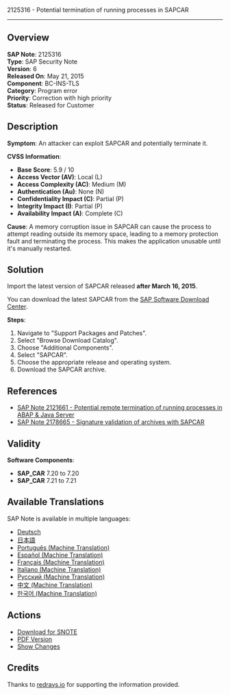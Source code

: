 2125316 - Potential termination of running processes in SAPCAR

---

## Overview

**SAP Note**: 2125316  
**Type**: SAP Security Note  
**Version**: 6  
**Released On**: May 21, 2015  
**Component**: BC-INS-TLS  
**Category**: Program error  
**Priority**: Correction with high priority  
**Status**: Released for Customer

## Description

**Symptom**: An attacker can exploit SAPCAR and potentially terminate it.

**CVSS Information**:
- **Base Score**: 5.9 / 10
- **Access Vector (AV)**: Local (L)
- **Access Complexity (AC)**: Medium (M)
- **Authentication (Au)**: None (N)
- **Confidentiality Impact (C)**: Partial (P)
- **Integrity Impact (I)**: Partial (P)
- **Availability Impact (A)**: Complete (C)

**Cause**: A memory corruption issue in SAPCAR can cause the process to attempt reading outside its memory space, leading to a memory protection fault and terminating the process. This makes the application unusable until it's manually restarted.

## Solution

Import the latest version of SAPCAR released **after March 16, 2015**.

You can download the latest SAPCAR from the [SAP Software Download Center](https://me.sap.com/support/downloads).

**Steps**:
1. Navigate to "Support Packages and Patches".
2. Select "Browse Download Catalog".
3. Choose "Additional Components".
4. Select "SAPCAR".
5. Choose the appropriate release and operating system.
6. Download the SAPCAR archive.

## References

- [SAP Note 2121661 - Potential remote termination of running processes in ABAP & Java Server](https://me.sap.com/notes/2121661)
- [SAP Note 2178665 - Signature validation of archives with SAPCAR](https://me.sap.com/notes/2178665)

## Validity

**Software Components**:
- **SAP_CAR** 7.20 to 7.20
- **SAP_CAR** 7.21 to 7.21

## Available Translations

SAP Note is available in multiple languages:
- [Deutsch](https://me.sap.com/notes/0002125316/D)
- [日本語](https://me.sap.com/notes/0002125316/J)
- [Português (Machine Translation)](https://me.sap.com/notes/0002125316/P)
- [Español (Machine Translation)](https://me.sap.com/notes/0002125316/S)
- [Français (Machine Translation)](https://me.sap.com/notes/0002125316/F)
- [Italiano (Machine Translation)](https://me.sap.com/notes/0002125316/I)
- [Русский (Machine Translation)](https://me.sap.com/notes/0002125316/R)
- [中文 (Machine Translation)](https://me.sap.com/notes/0002125316/1)
- [한국어 (Machine Translation)](https://me.sap.com/notes/0002125316/3)

## Actions

- [Download for SNOTE](https://notesdownloads.sap.com/note/0040000018294622017)
- [PDF Version](https://userapps.support.sap.com/sap/support/sfm/notes/print/0002125316?language=en-US&token=EE1060A46188D2EB017AED0AFA401F0D)
- [Show Changes](https://me.sap.com/notesLatestChanges/0002125316/E/diff)

## Credits

Thanks to [redrays.io](https://redrays.io) for supporting the information provided.